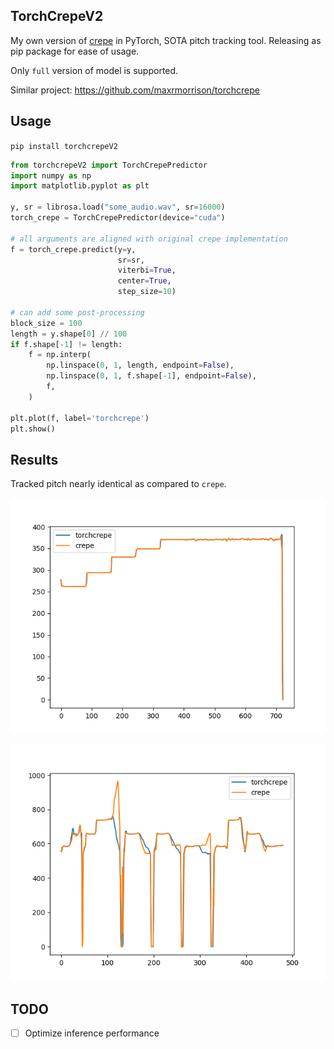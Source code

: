 ## TorchCrepeV2

My own version of [crepe](https://github.com/marl/crepe) in PyTorch, SOTA pitch tracking tool. Releasing as pip package for ease of usage.

Only `full` version of model is supported.

Similar project: https://github.com/maxrmorrison/torchcrepe

## Usage

`pip install torchcrepeV2`

```python
from torchcrepeV2 import TorchCrepePredictor
import numpy as np
import matplotlib.pyplot as plt

y, sr = librosa.load("some_audio.wav", sr=16000)
torch_crepe = TorchCrepePredictor(device="cuda")

# all arguments are aligned with original crepe implementation
f = torch_crepe.predict(y=y, 
                        sr=sr,
                        viterbi=True, 
                        center=True, 
                        step_size=10)

# can add some post-processing
block_size = 100
length = y.shape[0] // 100
if f.shape[-1] != length:
    f = np.interp(
        np.linspace(0, 1, length, endpoint=False),
        np.linspace(0, 1, f.shape[-1], endpoint=False),
        f,
    )

plt.plot(f, label='torchcrepe')
plt.show()
```

## Results

Tracked pitch nearly identical as compared to `crepe`.

![](sample_1.png)

![](sample_2.png)

## TODO
- [ ] Optimize inference performance